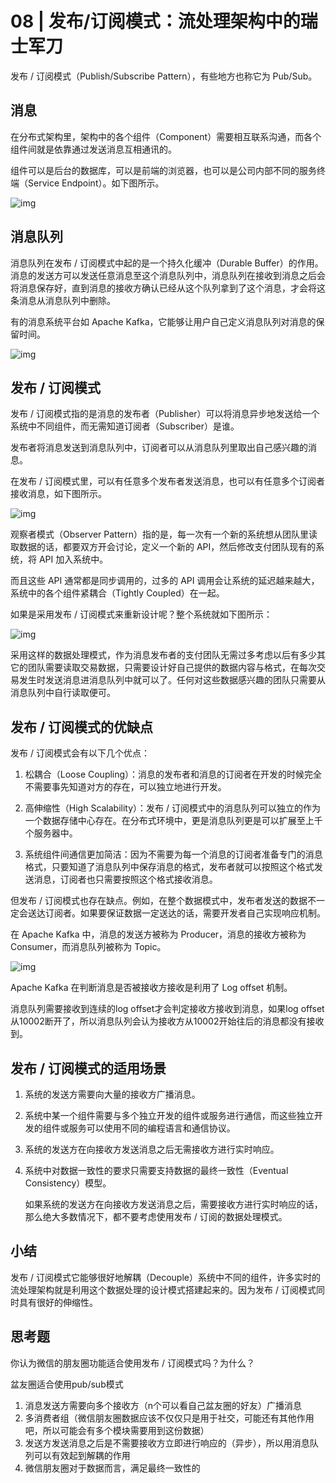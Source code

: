 # 08 | 发布/订阅模式：流处理架构中的瑞士军刀

发布 / 订阅模式（Publish/Subscribe Pattern），有些地方也称它为 Pub/Sub。

## 消息

在分布式架构里，架构中的各个组件（Component）需要相互联系沟通，而各个组件间就是依靠通过发送消息互相通讯的。

组件可以是后台的数据库，可以是前端的浏览器，也可以是公司内部不同的服务终端（Service Endpoint）。如下图所示。

![img](https://static001.geekbang.org/resource/image/36/90/360c700398719d1abb62e202ab9dd390.jpg)

## 消息队列

消息队列在发布 / 订阅模式中起的是一个持久化缓冲（Durable Buffer）的作用。消息的发送方可以发送任意消息至这个消息队列中，消息队列在接收到消息之后会将消息保存好，直到消息的接收方确认已经从这个队列拿到了这个消息，才会将这条消息从消息队列中删除。

有的消息系统平台如 Apache Kafka，它能够让用户自己定义消息队列对消息的保留时间。

![img](https://static001.geekbang.org/resource/image/1e/2e/1ee9fe4ed0fcc75710e718784e03cd2e.jpg)

## 发布 / 订阅模式

发布 / 订阅模式指的是消息的发布者（Publisher）可以将消息异步地发送给一个系统中不同组件，而无需知道订阅者（Subscriber）是谁。

发布者将消息发送到消息队列中，订阅者可以从消息队列里取出自己感兴趣的消息。

在发布 / 订阅模式里，可以有任意多个发布者发送消息，也可以有任意多个订阅者接收消息，如下图所示。

![img](https://static001.geekbang.org/resource/image/d7/a4/d7a10c4975ad59e11c05a357f0e7f5a4.jpg)

观察者模式（Observer Pattern）指的是，每一次有一个新的系统想从团队里读取数据的话，都要双方开会讨论，定义一个新的 API，然后修改支付团队现有的系统，将 API 加入系统中。

而且这些 API 通常都是同步调用的，过多的 API 调用会让系统的延迟越来越大，系统中的各个组件紧耦合（Tightly Coupled）在一起。

如果是采用发布 / 订阅模式来重新设计呢？整个系统就如下图所示：

![img](https://static001.geekbang.org/resource/image/f2/00/f2f3daa13f6db54f96c1c18f61a93200.jpg)

采用这样的数据处理模式，作为消息发布者的支付团队无需过多考虑以后有多少其它的团队需要读取交易数据，只需要设计好自己提供的数据内容与格式，在每次交易发生时发送消息进消息队列中就可以了。任何对这些数据感兴趣的团队只需要从消息队列中自行读取便可。

## 发布 / 订阅模式的优缺点

发布 / 订阅模式会有以下几个优点：

1. 松耦合（Loose Coupling）：消息的发布者和消息的订阅者在开发的时候完全不需要事先知道对方的存在，可以独立地进行开发。

2. 高伸缩性（High Scalability）：发布 / 订阅模式中的消息队列可以独立的作为一个数据存储中心存在。在分布式环境中，更是消息队列更是可以扩展至上千个服务器中。

3. 系统组件间通信更加简洁：因为不需要为每一个消息的订阅者准备专门的消息格式，只要知道了消息队列中保存消息的格式，发布者就可以按照这个格式发送消息，订阅者也只需要按照这个格式接收消息。

但发布 / 订阅模式也存在缺点。例如，在整个数据模式中，发布者发送的数据不一定会送达订阅者。如果要保证数据一定送达的话，需要开发者自己实现响应机制。

在 Apache Kafka 中，消息的发送方被称为 Producer，消息的接收方被称为 Consumer，而消息队列被称为 Topic。

![img](https://static001.geekbang.org/resource/image/b3/0e/b31f636250ed7e4ea9d20ef6bac3e90e.jpg)

Apache Kafka 在判断消息是否被接收方接收是利用了 Log offset 机制。

消息队列需要接收到连续的log offset才会判定接收方接收到消息，如果log offset从10002断开了，所以消息队列会认为接收方从10002开始往后的消息都没有接收到。

## 发布 / 订阅模式的适用场景

1. 系统的发送方需要向大量的接收方广播消息。

2. 系统中某一个组件需要与多个独立开发的组件或服务进行通信，而这些独立开发的组件或服务可以使用不同的编程语言和通信协议。

3. 系统的发送方在向接收方发送消息之后无需接收方进行实时响应。

4. 系统中对数据一致性的要求只需要支持数据的最终一致性（Eventual Consistency）模型。

   如果系统的发送方在向接收方发送消息之后，需要接收方进行实时响应的话，那么绝大多数情况下，都不要考虑使用发布 / 订阅的数据处理模式。

## 小结

发布 / 订阅模式它能够很好地解耦（Decouple）系统中不同的组件，许多实时的流处理架构就是利用这个数据处理的设计模式搭建起来的。因为发布 / 订阅模式同时具有很好的伸缩性。

## 思考题

你认为微信的朋友圈功能适合使用发布 / 订阅模式吗？为什么？

盆友圈适合使用pub/sub模式

1. 消息发送方需要向多个接收方（n个可以看自己盆友圈的好友）广播消息
2. 多消费者组（微信朋友圈数据应该不仅仅只是用于社交，可能还有其他作用吧，所以可能会有多个模块需要用到这份数据）
3. 发送方发送消息之后是不需要接收方立即进行响应的（异步），所以用消息队列可以有效起到解耦的作用
4. 微信朋友圈对于数据而言，满足最终一致性的